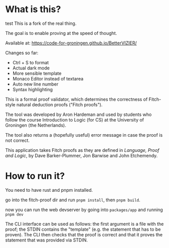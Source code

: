 # What is this?
test
This is a fork of the real thing.

The goal is to enable proving at the speed of thought.

Available at: https://code-for-groningen.github.io/BetterVIZIER/

Changes so far:
- Ctrl + S to format
- Actual dark mode
- More sensible template
- Monaco Editor instead of textarea
- Auto new line number
- Syntax highlighting

This is a formal proof validator, which determines the correctness of Fitch-style natural deduction proofs ("Fitch proofs").

The tool was developed by Aron Hardeman and used by students who follow the course Introduction to Logic (for CS) at the University of Groningen (the Netherlands).

The tool also returns a (hopefully useful) error message in case the proof is not correct.

This application takes Fitch proofs as they are defined in *Language, Proof and Logic*, by Dave Barker-Plummer, Jon Barwise and John Etchemendy.

# How to run it?
You need to have rust and pnpm installed.

go into the fitch-proof dir and run `pnpm install`, then `pnpm build`.

now you can run the web devserver by going into `packages/app` and running `pnpm dev`

The CLI interface can be used as follows: the first argument is a file
with the proof; the STDIN contains the "template" (e.g. the statement
that has to be proven). The CLI then checks that the proof is correct
and that it proves the statement that was provided via STDIN.
